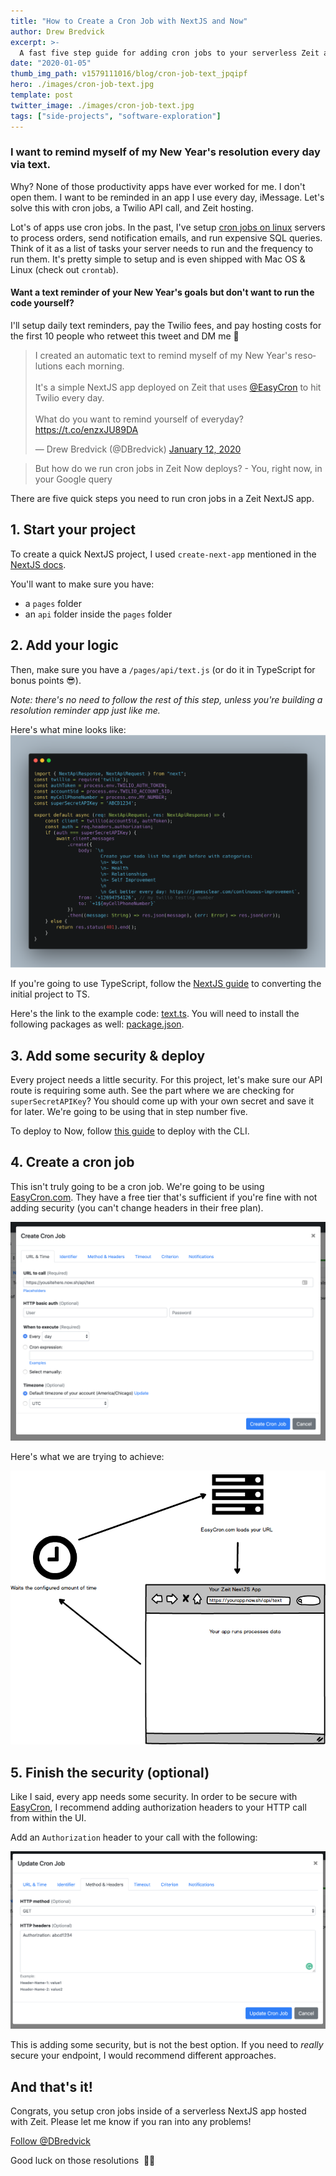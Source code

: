 ```yaml
---
title: "How to Create a Cron Job with NextJS and Now"
author: Drew Bredvick
excerpt: >-
  A fast five step guide for adding cron jobs to your serverless Zeit application.
date: "2020-01-05"
thumb_img_path: v1579111016/blog/cron-job-text_jpqipf
hero: ./images/cron-job-text.jpg
template: post
twitter_image: ./images/cron-job-text.jpg
tags: ["side-projects", "software-exploration"]
---
```


### I want to remind myself of my New Year's resolution every day via text.

Why? None of those productivity apps have ever worked for me. I don't open them. I want to be reminded in an app I use every day, iMessage. Let's solve this with cron jobs, a Twilio API call, and Zeit hosting.

Lot's of apps use cron jobs. In the past, I've setup [cron jobs on linux](https://opensource.com/article/17/11/how-use-cron-linux) servers to process orders, send notification emails, and run expensive SQL queries. Think of it as a list of tasks your server needs to run and the frequency to run them. It's pretty simple to setup and is even shipped with Mac OS & Linux (check out `crontab`).

#### Want a text reminder of your New Year's goals but don't want to run the code yourself?

I'll setup daily text reminders, pay the Twilio fees, and pay hosting costs for the first 10 people who retweet this tweet and DM me 🙂

<div style="align-self: center; width: 100%; max-width: 500px" id="testing">

  <blockquote class="twitter-tweet"><p lang="en" dir="ltr">I created an automatic text to remind myself of my New Year&#39;s resolutions each morning.<br/><br/>It&#39;s a simple NextJS app deployed on Zeit that uses <a href="https://twitter.com/EasyCron?ref_src=twsrc%5Etfw">@EasyCron</a> to hit Twilio every day. <br/><br/>What do you want to remind yourself of everyday?<a href="https://t.co/enzxJU89DA">https://t.co/enzxJU89DA</a></p>&mdash; Drew Bredvick (@DBredvick) <a href="https://twitter.com/DBredvick/status/1216176087207682056?ref_src=twsrc%5Etfw">January 12, 2020</a></blockquote>
</div>

> But how do we run cron jobs in Zeit Now deploys? - You, right now, in your Google query

There are five quick steps you need to run cron jobs in a Zeit NextJS app.

## 1. Start your project

To create a quick NextJS project, I used `create-next-app` mentioned in the [NextJS docs](https://github.com/zeit/next.js#quick-start).

You'll want to make sure you have:

- a `pages` folder
- an `api` folder inside the `pages` folder

## 2. Add your logic

Then, make sure you have a `/pages/api/text.js` (or do it in TypeScript for bonus points 😎).

_Note: there's no need to follow the rest of this step, unless you're building a resolution reminder app just like me._

Here's what mine looks like:
![typescript-nextjs-twilio-example](./images/twilio-typescript-nextjs-example.png)

If you're going to use TypeScript, follow the [NextJS guide](https://nextjs.org/blog/next-9#built-in-zero-config-typescript-support) to converting the initial project to TS.

Here's the link to the example code: [text.ts](https://gist.github.com/dbredvick/602e398b61ac960e326fdd45dab67f3d). You will need to install the following packages as well: [package.json](https://gist.github.com/dbredvick/f2beb92070789b662849b8dc82092c21).

## 3. Add some security & deploy

Every project needs a little security. For this project, let's make sure our API route is requiring some auth. See the part where we are checking for `superSecretAPIKey`? You should come up with your own secret and save it for later. We're going to be using that in step number five.

To deploy to Now, follow [this guide](https://zeit.co/docs#installing-now-cli) to deploy with the CLI.

## 4. Create a cron job

This isn't truly going to be a cron job. We're going to be using [EasyCron.com](https://easycron.com?ref=156527). They have a free tier that's sufficient if you're fine with not adding security (you can't change headers in their free plan).

![cron job setup](./images/easycron-create.png)

Here's what we are trying to achieve:

![EasyCron NextJS Demo](./images/EasyCron-demo.png)

## 5. Finish the security (optional)

Like I said, every app needs some security. In order to be secure with [EasyCron](https://easycron.com?ref=156527), I recommend adding authorization headers to your HTTP call from within the UI.

Add an `Authorization` header to your call with the following:

![easycron nextjs security](./images/easycron-security.png)

This is adding some security, but is not the best option. If you need to _really_ secure your endpoint, I would recommend different approaches.

## And that's it!

Congrats, you setup cron jobs inside of a serverless NextJS app hosted with Zeit. Please let me know if you ran into any problems!

<a href="https://twitter.com/DBredvick?ref_src=twsrc%5Etfw" class="twitter-follow-button" data-show-count="true">Follow @DBredvick</a>

Good luck on those resolutions  💪💯
